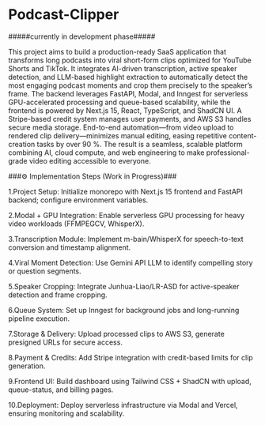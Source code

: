 # Podcast-Clipper

#####currently in development phase#####

This project aims to build a production-ready SaaS application that transforms long podcasts into viral short-form clips optimized for YouTube Shorts and TikTok. It integrates AI-driven transcription, active speaker detection, and LLM-based highlight extraction to automatically detect the most engaging podcast moments and crop them precisely to the speaker’s frame. The backend leverages FastAPI, Modal, and Inngest for serverless GPU-accelerated processing and queue-based scalability, while the frontend is powered by Next.js 15, React, TypeScript, and ShadCN UI. A Stripe-based credit system manages user payments, and AWS S3 handles secure media storage. End-to-end automation—from video upload to rendered clip delivery—minimizes manual editing, easing repetitive content-creation tasks by over 90 %. The result is a seamless, scalable platform combining AI, cloud compute, and web engineering to make professional-grade video editing accessible to everyone.

###⚙️ Implementation Steps (Work in Progress)###

1.Project Setup: Initialize monorepo with Next.js 15 frontend and FastAPI backend; configure environment variables.

2.Modal + GPU Integration: Enable serverless GPU processing for heavy video workloads (FFMPEGCV, WhisperX).

3.Transcription Module: Implement m-bain/WhisperX for speech-to-text conversion and timestamp alignment.

4.Viral Moment Detection: Use Gemini API LLM to identify compelling story or question segments.

5.Speaker Cropping: Integrate Junhua-Liao/LR-ASD for active-speaker detection and frame cropping.

6.Queue System: Set up Inngest for background jobs and long-running pipeline execution.

7.Storage & Delivery: Upload processed clips to AWS S3, generate presigned URLs for secure access.

8.Payment & Credits: Add Stripe integration with credit-based limits for clip generation.

9.Frontend UI: Build dashboard using Tailwind CSS + ShadCN with upload, queue-status, and billing pages.

10.Deployment: Deploy serverless infrastructure via Modal and Vercel, ensuring monitoring and scalability.

